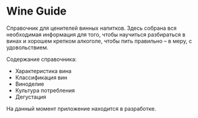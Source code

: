 # Wine Guide

Справочник для ценителей винных напитков. Здесь собрана вся необходимая информация для того, чтобы научиться разбираться в винах и хорошем крепком алкоголе, чтобы пить правильно – в меру, с удовольствием. 

Содержание справочника:
- Характеристика вина
- Классификация вин
- Виноделие
- Культура потребления 
- Дегустация 

На данный момент приложение находится в разработке.
